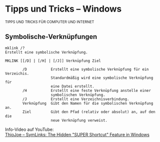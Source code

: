 # Tipps und Tricks – Windows
<small>TIPPS UND TRICKS FÜR COMPUTER UND INTERNET</small>

## Symbolische-Verknüpfungen

```
mklink /?
Erstellt eine symbolische Verknüpfung.

MKLINK [[/D] | [/H] | [/J]] Verknüpfung Ziel

        /D           Erstellt eine symbolische Verknüpfung für ein Verzeichis.
                     Standardmäßig wird eine symbolische Verknüpfung für
                     eine Datei erstellt.
        /H           Erstellt eine feste Verknüpfung anstelle einer
                     symbolischen Verknüpfung.
        /J           Erstellt eine Verzeichnisverbindung.
        Verknüpfung  Gibt den Namen für die symbolischen Verknüpfung an.
        Ziel         Gibt den Pfad (relativ oder absolut) an, auf den die
                     neue Verknüpfung verweist.
```

Info-Video auf YouTube:  
[ThioJoe – SymLinks: The Hidden "SUPER Shortcut" Feature in Windows](https://www.youtube.com/watch?v=RDH5IuyPJtk)
